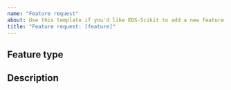 ```yaml
---
name: "Feature request"
about: Use this template if you'd like EDS-Scikit to add a new feature.
title: "Feature request: [feature]"
---
```


## Feature type

<!-- Type of feature: new pipeline, utility, etc -->

## Description

<!-- Add a clear description of what you'd like EDS-Scikit to handle. -->